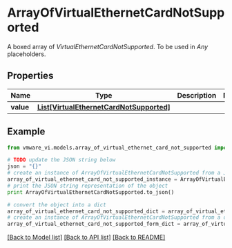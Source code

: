 # ArrayOfVirtualEthernetCardNotSupported

A boxed array of *VirtualEthernetCardNotSupported*. To be used in *Any* placeholders. 

## Properties
Name | Type | Description | Notes
------------ | ------------- | ------------- | -------------
**value** | [**List[VirtualEthernetCardNotSupported]**](VirtualEthernetCardNotSupported.md) |  | 

## Example

```python
from vmware_vi.models.array_of_virtual_ethernet_card_not_supported import ArrayOfVirtualEthernetCardNotSupported

# TODO update the JSON string below
json = "{}"
# create an instance of ArrayOfVirtualEthernetCardNotSupported from a JSON string
array_of_virtual_ethernet_card_not_supported_instance = ArrayOfVirtualEthernetCardNotSupported.from_json(json)
# print the JSON string representation of the object
print ArrayOfVirtualEthernetCardNotSupported.to_json()

# convert the object into a dict
array_of_virtual_ethernet_card_not_supported_dict = array_of_virtual_ethernet_card_not_supported_instance.to_dict()
# create an instance of ArrayOfVirtualEthernetCardNotSupported from a dict
array_of_virtual_ethernet_card_not_supported_form_dict = array_of_virtual_ethernet_card_not_supported.from_dict(array_of_virtual_ethernet_card_not_supported_dict)
```
[[Back to Model list]](../README.md#documentation-for-models) [[Back to API list]](../README.md#documentation-for-api-endpoints) [[Back to README]](../README.md)


